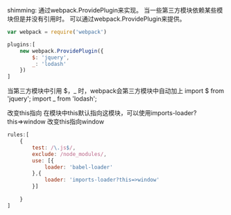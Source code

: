 shimming:
通过webpack.ProvidePlugin来实现。
当一些第三方模块依赖某些模块但是并没有引用时。
可以通过webpack.ProvidePlugin来提供。


```js
var webpack = require('webpack')

plugins:[
	new webpack.ProvidePlugin({
		$: 'jquery',
		_: 'lodash'
	})
]
```

当第三方模块中引用 $，_ 时，webpack会第三方模块中自动加上
import $ from 'jquery';
import _ from 'lodash';


改变this指向
在模块中this默认指向这模块，可以使用imports-loader?this=>window
改变this指向window
```js
rules:[
	{
		test: /\.js$/,
		exclude: /node_modules/,
		use: [{
			loader: 'babel-loader'
		},{
			loader: 'imports-loader?this=>window'
		}]
		
	}
]
```


